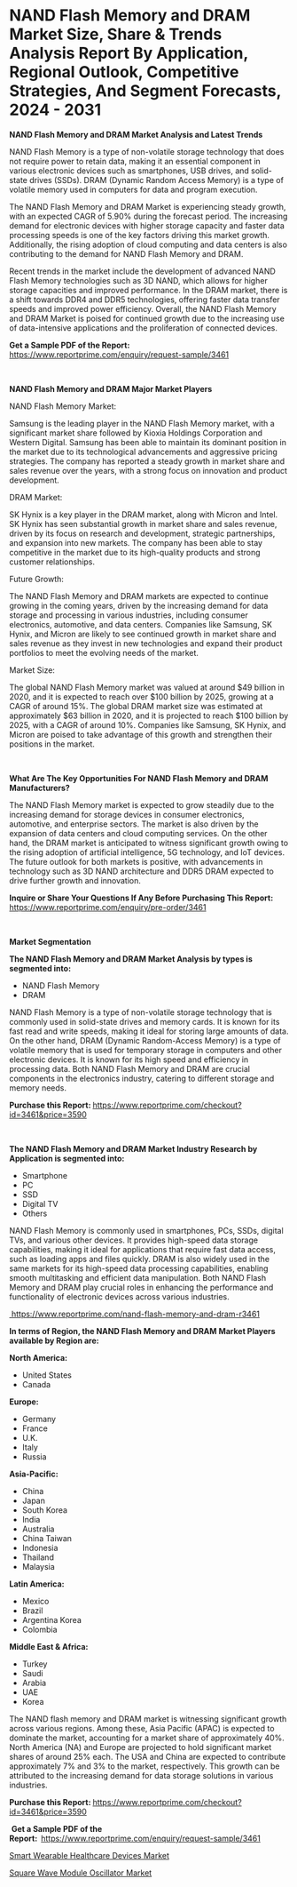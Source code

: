 <p><h1>NAND Flash Memory and DRAM Market Size, Share & Trends Analysis Report By Application, Regional Outlook, Competitive Strategies, And Segment Forecasts, 2024 - 2031</h1></p><p><strong>NAND Flash Memory and DRAM Market Analysis and Latest Trends</strong></p>
<p><p>NAND Flash Memory is a type of non-volatile storage technology that does not require power to retain data, making it an essential component in various electronic devices such as smartphones, USB drives, and solid-state drives (SSDs). DRAM (Dynamic Random Access Memory) is a type of volatile memory used in computers for data and program execution.</p><p>The NAND Flash Memory and DRAM Market is experiencing steady growth, with an expected CAGR of 5.90% during the forecast period. The increasing demand for electronic devices with higher storage capacity and faster data processing speeds is one of the key factors driving this market growth. Additionally, the rising adoption of cloud computing and data centers is also contributing to the demand for NAND Flash Memory and DRAM.</p><p>Recent trends in the market include the development of advanced NAND Flash Memory technologies such as 3D NAND, which allows for higher storage capacities and improved performance. In the DRAM market, there is a shift towards DDR4 and DDR5 technologies, offering faster data transfer speeds and improved power efficiency. Overall, the NAND Flash Memory and DRAM Market is poised for continued growth due to the increasing use of data-intensive applications and the proliferation of connected devices.</p></p>
<p><strong>Get a Sample PDF of the Report:&nbsp;</strong> <a href="https://www.reportprime.com/enquiry/request-sample/3461">https://www.reportprime.com/enquiry/request-sample/3461</a></p>
<p>&nbsp;</p>
<p><strong>NAND Flash Memory and DRAM Major Market Players</strong></p>
<p><p>NAND Flash Memory Market:</p><p>Samsung is the leading player in the NAND Flash Memory market, with a significant market share followed by Kioxia Holdings Corporation and Western Digital. Samsung has been able to maintain its dominant position in the market due to its technological advancements and aggressive pricing strategies. The company has reported a steady growth in market share and sales revenue over the years, with a strong focus on innovation and product development.</p><p>DRAM Market:</p><p>SK Hynix is a key player in the DRAM market, along with Micron and Intel. SK Hynix has seen substantial growth in market share and sales revenue, driven by its focus on research and development, strategic partnerships, and expansion into new markets. The company has been able to stay competitive in the market due to its high-quality products and strong customer relationships.</p><p>Future Growth:</p><p>The NAND Flash Memory and DRAM markets are expected to continue growing in the coming years, driven by the increasing demand for data storage and processing in various industries, including consumer electronics, automotive, and data centers. Companies like Samsung, SK Hynix, and Micron are likely to see continued growth in market share and sales revenue as they invest in new technologies and expand their product portfolios to meet the evolving needs of the market.</p><p>Market Size:</p><p>The global NAND Flash Memory market was valued at around $49 billion in 2020, and it is expected to reach over $100 billion by 2025, growing at a CAGR of around 15%. The global DRAM market size was estimated at approximately $63 billion in 2020, and it is projected to reach $100 billion by 2025, with a CAGR of around 10%. Companies like Samsung, SK Hynix, and Micron are poised to take advantage of this growth and strengthen their positions in the market.</p></p>
<p>&nbsp;</p>
<p><strong>What Are The Key Opportunities For NAND Flash Memory and DRAM Manufacturers?</strong></p>
<p><p>The NAND Flash Memory market is expected to grow steadily due to the increasing demand for storage devices in consumer electronics, automotive, and enterprise sectors. The market is also driven by the expansion of data centers and cloud computing services. On the other hand, the DRAM market is anticipated to witness significant growth owing to the rising adoption of artificial intelligence, 5G technology, and IoT devices. The future outlook for both markets is positive, with advancements in technology such as 3D NAND architecture and DDR5 DRAM expected to drive further growth and innovation.</p></p>
<p><strong>Inquire or Share Your Questions If Any Before Purchasing This Report:</strong> <a href="https://www.reportprime.com/enquiry/pre-order/3461">https://www.reportprime.com/enquiry/pre-order/3461</a></p>
<p>&nbsp;</p>
<p><strong>Market Segmentation</strong></p>
<p><strong>The NAND Flash Memory and DRAM Market Analysis by types is segmented into:</strong></p>
<p><ul><li>NAND Flash Memory</li><li>DRAM</li></ul></p>
<p><p>NAND Flash Memory is a type of non-volatile storage technology that is commonly used in solid-state drives and memory cards. It is known for its fast read and write speeds, making it ideal for storing large amounts of data. On the other hand, DRAM (Dynamic Random-Access Memory) is a type of volatile memory that is used for temporary storage in computers and other electronic devices. It is known for its high speed and efficiency in processing data. Both NAND Flash Memory and DRAM are crucial components in the electronics industry, catering to different storage and memory needs.</p></p>
<p><strong>Purchase this Report:&nbsp;</strong><a href="https://www.reportprime.com/checkout?id=3461&price=3590">https://www.reportprime.com/checkout?id=3461&price=3590</a></p>
<p>&nbsp;</p>
<p><strong>The NAND Flash Memory and DRAM Market Industry Research by Application is segmented into:</strong></p>
<p><ul><li>Smartphone</li><li>PC</li><li>SSD</li><li>Digital TV</li><li>Others</li></ul></p>
<p><p>NAND Flash Memory is commonly used in smartphones, PCs, SSDs, digital TVs, and various other devices. It provides high-speed data storage capabilities, making it ideal for applications that require fast data access, such as loading apps and files quickly. DRAM is also widely used in the same markets for its high-speed data processing capabilities, enabling smooth multitasking and efficient data manipulation. Both NAND Flash Memory and DRAM play crucial roles in enhancing the performance and functionality of electronic devices across various industries.</p></p>
<p><a href="https://www.reportprime.com/nand-flash-memory-and-dram-r3461">&nbsp;https://www.reportprime.com/nand-flash-memory-and-dram-r3461</a></p>
<p><strong>In terms of Region, the NAND Flash Memory and DRAM Market Players available by Region are:</strong></p>
<p>
    <p> <strong> North America: </strong>
        <ul>
            <li>United States</li>
            <li>Canada</li>
        </ul>
        </p> 
    <p> <strong> Europe: </strong>
        <ul>
            <li>Germany</li>
            <li>France</li>
            <li>U.K.</li>
            <li>Italy</li>
            <li>Russia</li>
        </ul>
        </p> 
    <p> <strong> Asia-Pacific: </strong>
        <ul>
            <li>China</li>
            <li>Japan</li>
            <li>South Korea</li>
            <li>India</li>
            <li>Australia</li>
            <li>China Taiwan</li>
            <li>Indonesia</li>
            <li>Thailand</li>
            <li>Malaysia</li>
        </ul>
        </p> 
    <p> <strong> Latin America: </strong>
        <ul>
            <li>Mexico</li>
            <li>Brazil</li>
            <li>Argentina Korea</li>
            <li>Colombia</li>
        </ul>
        </p> 
    <p> <strong> Middle East & Africa: </strong>
        <ul>
            <li>Turkey</li>
            <li>Saudi</li>
            <li>Arabia</li>
            <li>UAE</li>
            <li>Korea</li>
        </ul>
    </p>
    </p>
<p><p>The NAND flash memory and DRAM market is witnessing significant growth across various regions. Among these, Asia Pacific (APAC) is expected to dominate the market, accounting for a market share of approximately 40%. North America (NA) and Europe are projected to hold significant market shares of around 25% each. The USA and China are expected to contribute approximately 7% and 3% to the market, respectively. This growth can be attributed to the increasing demand for data storage solutions in various industries.</p></p>
<p><strong>Purchase this Report: </strong><a href="https://www.reportprime.com/checkout?id=3461&price=3590">https://www.reportprime.com/checkout?id=3461&price=3590</a></p>
<p>&nbsp;<strong>Get a Sample PDF of the Report:&nbsp;&nbsp;</strong><a href="https://www.reportprime.com/enquiry/request-sample/3461">https://www.reportprime.com/enquiry/request-sample/3461</a></p>
<p><strong></strong></p>
<p><p><a href="https://issuu.com/reportprime-2/docs/smart-wearable-healthcare-devices-market-size-2030">Smart Wearable Healthcare Devices Market</a></p><p><a href="https://github.com/sofayahoo2023/Market-Research-Report-List-4/blob/main/square-wave-module-oscillator-market.md">Square Wave Module Oscillator Market</a></p></p>